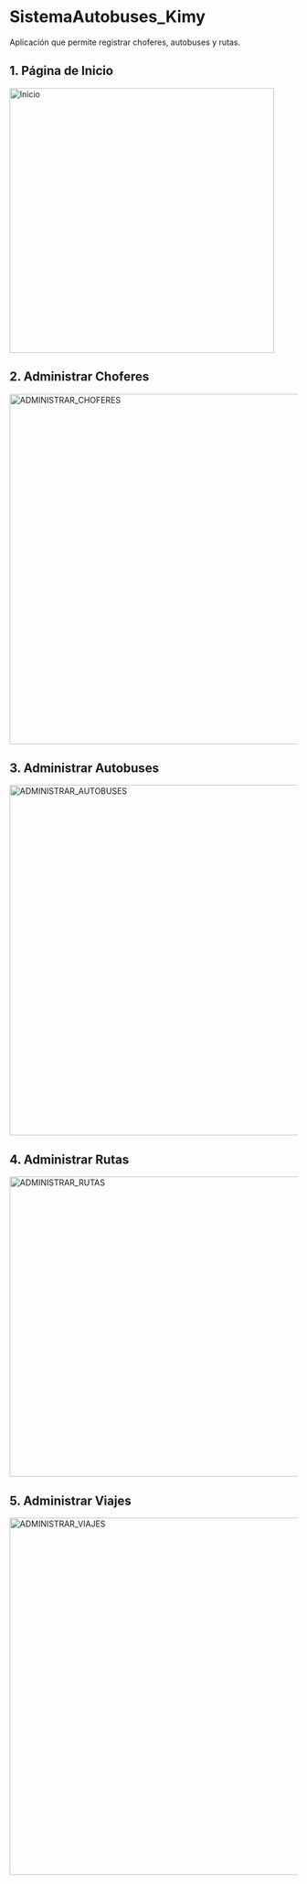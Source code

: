 # SistemaAutobuses_Kimy
Aplicación que permite registrar choferes, autobuses y rutas.

## 1. Página de Inicio
<img width="463" alt="Inicio" src="https://user-images.githubusercontent.com/88993892/130173275-a8abf98b-ea83-4291-ba5c-d8f8308c0d39.PNG">

## 2. Administrar Choferes
<img width="613" alt="ADMINISTRAR_CHOFERES" src="https://user-images.githubusercontent.com/88993892/130175231-0c57e8e5-c24e-46ff-a9ce-c7379d83c223.PNG">

## 3. Administrar Autobuses
<img width="613" alt="ADMINISTRAR_AUTOBUSES" src="https://user-images.githubusercontent.com/88993892/130176691-d34bf05b-a81b-4ac2-b752-1c51ff17ff2a.PNG">

## 4. Administrar Rutas
<img width="525" alt="ADMINISTRAR_RUTAS" src="https://user-images.githubusercontent.com/88993892/130177753-3a2d9af2-5eed-4dff-bdc7-123658933258.PNG">

## 5. Administrar Viajes
<img width="625" alt="ADMINISTRAR_VIAJES" src="https://user-images.githubusercontent.com/88993892/130177851-a9e49f83-914f-4011-a8b4-0e3c2c0e4021.PNG">





